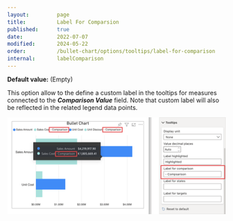```yaml
---
layout:         page
title:          Label For Comparsion
published:      true
date:           2022-07-07
modified:   	2024-05-22
order:          /bullet-chart/options/tooltips/label-for-comparison
internal:       labelComparison
---
```


**Default value:** (Empty)

This option allow to the define a custom label in the tooltips for measures connected to the ***Comparison Value*** field. Note that custom label will also be reflected in the related legend data points.

<img src="images/label-comparison.png" width="700">